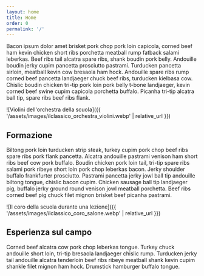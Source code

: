 ```yaml
---
layout: home
title: Home
order: 0
permalink: '/'
---
```


Bacon ipsum dolor amet brisket pork chop pork loin capicola, corned beef ham kevin chicken short ribs porchetta meatball rump fatback salami leberkas. Beef ribs tail alcatra spare ribs, shank boudin pork belly. Andouille boudin jerky cupim pancetta prosciutto pastrami. Turducken pancetta sirloin, meatball kevin cow bresaola ham hock. Andouille spare ribs rump corned beef pancetta landjaeger chuck beef ribs, turducken kielbasa cow. Chislic boudin chicken tri-tip pork loin pork belly t-bone landjaeger, kevin corned beef swine cupim capicola porchetta buffalo. Picanha tri-tip alcatra ball tip, spare ribs beef ribs flank.

![Violini dell'orchestra della scuola]({{ '/assets/images/ilclassico_orchestra_violini.webp' | relative_url }})

## Formazione
Biltong pork loin turducken strip steak, turkey cupim pork chop beef ribs spare ribs pork flank pancetta. Alcatra andouille pastrami venison ham short ribs beef cow pork buffalo. Boudin chicken pork loin tail, tri-tip spare ribs salami pork ribeye short loin pork chop leberkas bacon. Jerky shoulder buffalo frankfurter prosciutto. Pastrami pancetta jerky jowl ball tip andouille biltong tongue, chislic bacon cupim. Chicken sausage ball tip landjaeger pig, buffalo jerky ground round venison jowl meatball porchetta. Beef ribs corned beef pig chuck filet mignon brisket beef picanha pastrami.

![Il coro della scuola durante una lezione]({{ '/assets/images/ilclassico_coro_salone.webp' | relative_url }})
## Esperienza sul campo
Corned beef alcatra cow pork chop leberkas tongue. Turkey chuck andouille short loin, tri-tip bresaola landjaeger chislic rump. Turducken jerky tail andouille alcatra tenderloin beef ribs ribeye meatball shank kevin cupim shankle filet mignon ham hock. Drumstick hamburger buffalo tongue.
